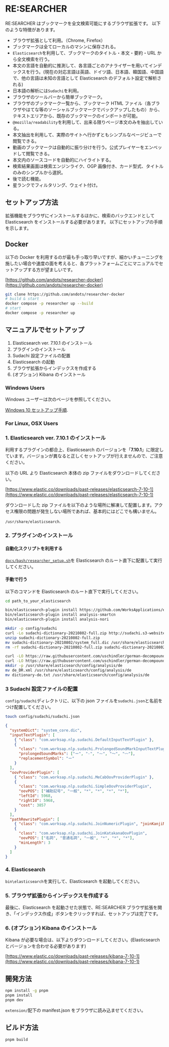 # RE:SEARCHER

RE:SEARCHER はブックマークを全文検索可能にするブラウザ拡張です。
以下のような特徴があります。

- ブラウザ拡張として利用。（Chrome, Firefox）
- ブックマークは全てローカルのマシンに保存される。
- `Elasticsearch`を利用して、ブックマークのタイトル・本文・要約・URL から全文検索を行う。
- 本文の言語を自動的に推測して、各言語ごとのアナライザーを用いてインデックスを行う。(現在の対応言語は英語、ドイツ語、日本語、韓国語、中国語で、他の言語は未知の言語として Elasticsearch のデフォルト設定で解析される)
- 日本語の解析には`Sudachi`を利用。
- ブラウザのツールバーから簡単ブックマーク。
- ブラウザのブックマーク一覧から、ブックマーク HTML ファイル（各ブラウザやはてな等のソーシャルブックマークでバックアップしたもの）から、テキストエリアから、既存のブックマークのインポートが可能。
- `@mozilla/readability`を利用して、出来る限りページ本文のみを抽出している。
- 本文抽出を利用して、実際のサイトへ行かずともシンプルなページビューで閲覧できる。
- 動画のブックマークは自動的に振り分けを行う。公式プレイヤーをエンベッドして閲覧できる。
- 本文内のソースコードを自動的にハイライトする。
- 検索結果画面は検索エンジンライク、OGP 画像付き、カード型式、タイトルのみのシンプルから選択。
- 後で読む機能。
- 星ランクでフィルタリング、ウェイト付け。

## セットアップ方法

拡張機能をブラウザにインストールするほかに、検索のバックエンドとして Elasticsearch をインストールする必要があります。
以下にセットアップの手順を示します。

## Docker

以下の Docker を利用するのが最も手っ取り早いですが、細かいチューニングを施したい場合や速度の面を考えると、各プラットフォームごとにマニュアルでセットアップする方が望ましいです。

[https://github.com/andots/researcher-docker](https://github.com/andots/researcher-docker)

```bash
git clone https://github.com/andots/researcher-docker
# build & start
docker compose -p researcher up --build
# start
docker compose -p researcher up
```

## マニュアルでセットアップ

1. Elasticsearch ver. 7.10.1 のインストール
2. プラグインのインストール
3. Sudachi 設定ファイルの配置
4. Elasticsearch の起動
5. ブラウザ拡張からインデックスを作成する
6. (オプション) Kibana のインストール

### Windows Users

Windows ユーザーは次のページを参照してください。

[Windows 10 セットアップ手順](windows/README_ja.md).

### For Linux, OSX Users

### 1. Elasticsearch ver. 7.10.1 のインストール

利用するプラグインの都合上、Elasticsearch のバージョンを「**7.10.1**」に限定しています。バージョンが異なると正しくセットアップが行えませんので、ご注意ください。

以下の URL より Elasticsearch 本体の zip ファイルをダウンロードしてください。

[https://www.elastic.co/downloads/past-releases/elasticsearch-7-10-1](https://www.elastic.co/downloads/past-releases/elasticsearch-7-10-1)

ダウンロードした zip ファイルを以下のような場所に解凍して配置します。アクセス権限の問題が発生しない場所であれば、基本的にはどこでも構いません。

`/usr/share/elasticsearch`.

### 2. プラグインのインストール

#### 自動化スクリプトを利用する

[`docs/bash/researcher_setup.sh`](bash/researcher_setup.sh)を Elasticsearch のルート直下に配置して実行してください。

#### 手動で行う

以下のコマンドを Elasticsearch のルート直下で実行してください。

```bash
cd path_to_your_elasticsearch

bin/elasticsearch-plugin install https://github.com/WorksApplications/elasticsearch-sudachi/releases/download/v2.1.0/analysis-sudachi-7.10.1-2.1.0.zip
bin/elasticsearch-plugin install analysis-smartcn
bin/elasticsearch-plugin install analysis-nori

mkdir -p config/sudachi
curl -Lo sudachi-dictionary-20210802-full.zip http://sudachi.s3-website-ap-northeast-1.amazonaws.com/sudachidict/sudachi-dictionary-20210802-full.zip
unzip sudachi-dictionary-20210802-full.zip
mv sudachi-dictionary-20210802/system_full.dic /usr/share/elasticsearch/config/sudachi/system_core.dic
rm -rf sudachi-dictionary-20210802-full.zip sudachi-dictionary-20210802/

curl -LO https://raw.githubusercontent.com/uschindler/german-decompounder/master/de_DR.xml
curl -LO https://raw.githubusercontent.com/uschindler/german-decompounder/master/dictionary-de.txt
mkdir -p /usr/share/elasticsearch/config/analysis/de
mv de_DR.xml /usr/share/elasticsearch/config/analysis/de
mv dictionary-de.txt /usr/share/elasticsearch/config/analysis/de
```

### 3 Sudachi 設定ファイルの配置

`config/sudachi`ディレクトリに、以下の json ファイルを`sudachi.json`と名前をつけ配置してください。

```bash
touch config/sudachi/sudachi.json
```

```json
{
  "systemDict": "system_core.dic",
  "inputTextPlugin": [
    { "class": "com.worksap.nlp.sudachi.DefaultInputTextPlugin" },
    {
      "class": "com.worksap.nlp.sudachi.ProlongedSoundMarkInputTextPlugin",
      "prolongedSoundMarks": ["ー", "-", "⁓", "〜", "〰"],
      "replacementSymbol": "ー"
    }
  ],
  "oovProviderPlugin": [
    { "class": "com.worksap.nlp.sudachi.MeCabOovProviderPlugin" },
    {
      "class": "com.worksap.nlp.sudachi.SimpleOovProviderPlugin",
      "oovPOS": ["補助記号", "一般", "*", "*", "*", "*"],
      "leftId": 5968,
      "rightId": 5968,
      "cost": 3857
    }
  ],
  "pathRewritePlugin": [
    { "class": "com.worksap.nlp.sudachi.JoinNumericPlugin", "joinKanjiNumeric": true },
    {
      "class": "com.worksap.nlp.sudachi.JoinKatakanaOovPlugin",
      "oovPOS": ["名詞", "普通名詞", "一般", "*", "*", "*"],
      "minLength": 3
    }
  ]
}
```

### 4. Elasticsearch

`bin\elasticsearch`を実行して、Elasticsearch を起動してください。

### 5. ブラウザ拡張からインデックスを作成する

最後に、Elasticsearch を起動させた状態で、RE:SEARCHER ブラウザ拡張を開き、「インデックス作成」ボタンをクリックすれば、セットアップは完了です。

### 6. (オプション) Kibana のインストール

Kibana が必要な場合は、以下よりダウンロードしてください。(Elasticsearch とバージョンを合わせる必要があります)

[https://www.elastic.co/downloads/past-releases/kibana-7-10-1](https://www.elastic.co/downloads/past-releases/kibana-7-10-1)

## 開発方法

```bash
npm install -g pnpm
pnpm install
pnpm dev
```

`extension/`配下の manifest.json をブラウザに読み込ませてください。

## ビルド方法

```bash
pnpm build
```

